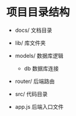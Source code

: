 # 项目目录结构

- docs/ 文档目录

- lib/  库文件夹  

- models/ 数据库逻辑
  - db  数据库连接

- router/ 后端路由

- src/ 代码目录

- app.js  后端入口文件